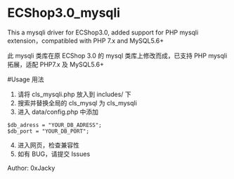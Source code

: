# ECShop3.0_mysqli
This a mysqli driver for ECShop3.0, added support for PHP mysqli extension，compatibled with PHP 7.x and MySQL5.6+

此 mysqli 类库在原 ECShop 3.0 的 mysql 类库上修改而成，已支持 PHP mysqli 拓展，适配 PHP7.x 及 MySQL5.6+

#Usage 用法

1. 请将 cls_mysqli.php 放入到 includes/ 下
2. 搜索并替换全局的 cls_mysql 为 cls_mysqli
3. 进入 data/config.php 中添加
```
$db_adress = "YOUR_DB_ADRESS";
$db_port = "YOUR_DB_PORT";
```
4. 进入网页，检查兼容性
5. 如有 BUG，请提交 Issues

Author: 0xJacky
